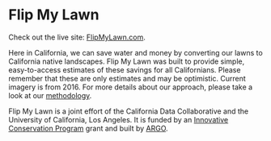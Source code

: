 # Flip My Lawn
Check out the live site: [FlipMyLawn.com](www.flipmylawn.com).

Here in California, we can save water and money by converting our lawns to California native landscapes. Flip My Lawn was built to provide simple, easy-to-access estimates of these savings for all Californians. Please remember that these are only estimates and may be optimistic. Current imagery is from 2016. For more details about our approach, please take a look at our [methodology](https://docs.google.com/document/d/10KD-uFsSv4Bu6RVPKvaiU_0P4ZvcW5R25bFYTtHzuAo/edit?usp=sharing).

Flip My Lawn is a joint effort of the California Data Collaborative and the University of California, Los Angeles. It is funded by an [Innovative Conservation Program](http://www.bewaterwise.com/innovative-conservation-program.html) grant and built by [ARGO](http://www.argolabs.org/).
